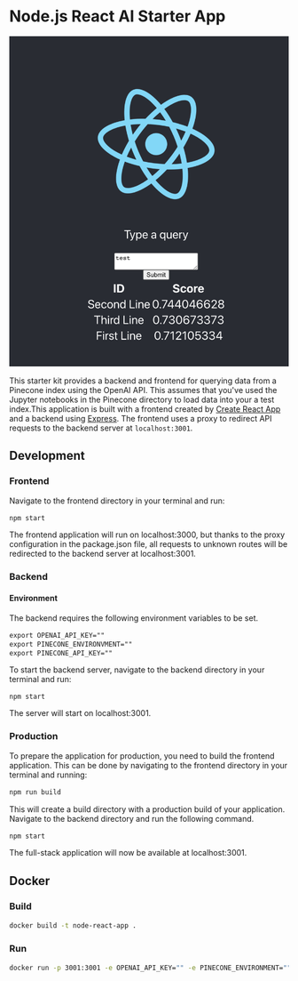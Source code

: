 
# Node.js React AI Starter App

![Starter App Screenshot](../assets/nodejs-react-app.png)

This starter kit provides a backend and frontend for querying data from a Pinecone index using the OpenAI API. This assumes that you've used the Jupyter notebooks in the Pinecone directory to load data into your a test index.This application is built with a frontend created by [Create React App](https://create-react-app.dev/) and a backend using [Express](https://expressjs.com/). The frontend uses a proxy to redirect API requests to the backend server at `localhost:3001`.

## Development

### Frontend

Navigate to the frontend directory in your terminal and run:

```bash
npm start
```

The frontend application will run on localhost:3000, but thanks to the proxy configuration in the package.json file, all requests to unknown routes will be redirected to the backend server at localhost:3001.

### Backend

#### Environment

The backend requires the following environment variables to be set.

```
export OPENAI_API_KEY=""
export PINECONE_ENVIRONVMENT=""
export PINECONE_API_KEY=""
```

To start the backend server, navigate to the backend directory in your terminal and run:

```bash
npm start
```

The server will start on localhost:3001.


### Production
To prepare the application for production, you need to build the frontend application. This can be done by navigating to the frontend directory in your terminal and running:

```bash
npm run build
```

This will create a build directory with a production build of your application. Navigate to the backend directory and run the following command.

```bash
npm start
```

The full-stack application will now be available at localhost:3001.

## Docker

### Build

```bash
docker build -t node-react-app .
```

### Run 

```bash
docker run -p 3001:3001 -e OPENAI_API_KEY="" -e PINECONE_ENVIRONMENT="" -e PINECONE_API_KEY="" node-react-app
```